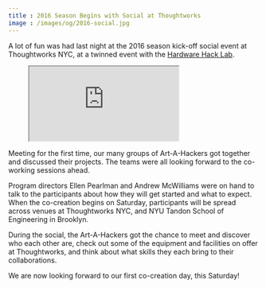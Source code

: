 ```yaml
---
title : 2016 Season Begins with Social at Thoughtworks
image : /images/og/2016-social.jpg
---
```

A lot of fun was had last night at the 2016 season kick-off social event at Thoughtworks NYC, at a twinned event with the <a href="http://hardwarehacklab.io">Hardware Hack Lab</a>.

<figure class="video">
	<iframe src="https://www.flickr.com/photos/125924023@N07/27292883790/in/set-72157668669001450/player/" allowfullscreen webkitallowfullscreen mozallowfullscreen oallowfullscreen msallowfullscreen></iframe>
</figure>

Meeting for the first time, our many groups of Art-A-Hackers got together and discussed their projects. The teams were all looking forward to the co-working sessions ahead.

<!--excerpt-ends-->

Program directors Ellen Pearlman and Andrew McWilliams were on hand to talk to the participants about how they will get started and what to expect. When the co-creation begins on Saturday, participants will be spread across venues at Thoughtworks NYC, and NYU Tandon School of Engineering in Brooklyn.


During the social, the Art-A-Hackers got the chance to meet and discover who each other are, check out some of the equipment and facilities on offer at Thoughtworks, and think about what skills they each bring to their collaborations.

We are now looking forward to our first co-creation day, this Saturday!